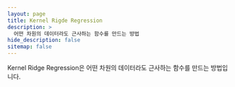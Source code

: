 ```yaml
---
layout: page
title: Kernel Rigde Regression
description: >
  어떤 차원의 데이터라도 근사하는 함수를 만드는 방법
hide_description: false
sitemap: false
---
```


Kernel Ridge Regression은 어떤 차원의 데이터라도 근사하는 함수를 만드는 방법입니다.